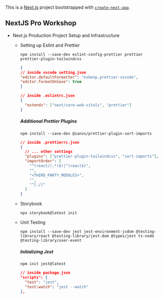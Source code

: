 This is a [Next.js](https://nextjs.org) project bootstrapped with [`create-next-app`](https://nextjs.org/docs/app/api-reference/cli/create-next-app).

## NextJS Pro Workshop

- Next.js Production Project Setup and Infrastructure
  - Setting up Eslint and Prettier
    ```
    npm install --save-dev eslint-config-prettier prettier prettier-plugin-tailwindcss
    ```
    ```json
    {
    // inside vscode setting.json
    "editor.defaultFormatter": "esbenp.prettier-vscode",
    "editor.formatOnSave": true
    }
    ```
    ```json
    // inside .eslintrc.json
    {
      "extends": ["next/core-web-vitals", "prettier"]
    }
    ```
    ##### Additional Prettier Plugins
    ```
    npm install --save-dev @ianvs/prettier-plugin-sort-imports
    ```
    ```json
    // inside .prettierrc.json
    {
      // ... other settings
      "plugins": ["prettier-plugin-tailwindcss", "sort-imports"],
      "importOrder": [
        "^(react/(.*)$)|^(react$)",
        "",
        "<THIRD_PARTY_MODULES>",
        "",
        "^[./]"
      ]
    } 
    ```
    
  - Storybook
    ```
    npx storybook@latest init
    ```
    
  - Unit Testing
    ```
    npm install --save-dev jest jest-environment-jsdom @testing-library/react @testing-library/jest-dom @types/jest ts-node @testing-library/user-event
    ```
    ##### Initializing Jest
    ```
    npm init jest@latest
    ```
    ```json
    // inside package.json
    "scripts": {
      "test": "jest",
      "test:watch": "jest --watch"
    },
    ```
